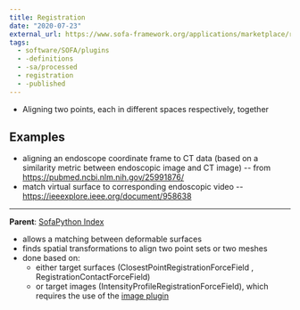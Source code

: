 ```yaml
---
title: Registration
date: "2020-07-23"
external_url: https://www.sofa-framework.org/applications/marketplace/registration/
tags:
  - software/SOFA/plugins
  - -definitions
  - -sa/processed
  - registration
  - -published
---
```


* Aligning two points, each in different spaces respectively, together

## Examples
* aligning an endoscope coordinate frame to CT data (based on a similarity metric between endoscopic image and CT image) -- from https://pubmed.ncbi.nlm.nih.gov/25991876/
* match virtual surface to corresponding endoscopic video -- https://ieeexplore.ieee.org/document/958638


---

**Parent**: [SofaPython Index](studienarbeit/sofapython-index.md)

*   allows a matching between deformable surfaces
*   finds spatial transformations to align two point sets or two meshes
*   done based on:
	*   either target surfaces (ClosestPointRegistrationForceField , RegistrationContactForceField)
	*   or target images (IntensityProfileRegistrationForceField), which requires the use of the [image plugin](https://www.sofa-framework.org/applications/marketplace/image-manipulation/)

